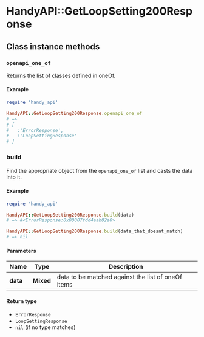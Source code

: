 # HandyAPI::GetLoopSetting200Response

## Class instance methods

### `openapi_one_of`

Returns the list of classes defined in oneOf.

#### Example

```ruby
require 'handy_api'

HandyAPI::GetLoopSetting200Response.openapi_one_of
# =>
# [
#   :'ErrorResponse',
#   :'LoopSettingResponse'
# ]
```

### build

Find the appropriate object from the `openapi_one_of` list and casts the data into it.

#### Example

```ruby
require 'handy_api'

HandyAPI::GetLoopSetting200Response.build(data)
# => #<ErrorResponse:0x00007fdd4aab02a0>

HandyAPI::GetLoopSetting200Response.build(data_that_doesnt_match)
# => nil
```

#### Parameters

| Name | Type | Description |
| ---- | ---- | ----------- |
| **data** | **Mixed** | data to be matched against the list of oneOf items |

#### Return type

- `ErrorResponse`
- `LoopSettingResponse`
- `nil` (if no type matches)

